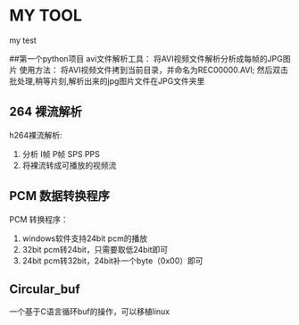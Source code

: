 # MY TOOL
my test

##第一个python项目
avi文件解析工具：
将AVI视频文件解析分析成每帧的JPG图片
使用方法：
将AVI视频文件拷到当前目录，并命名为REC00000.AVI; 然后双击批处理,稍等片刻,解析出来的jpg图片文件在JPG文件夹里
## 264 裸流解析
h264裸流解析:

1. 分析 I帧 P帧 SPS PPS
2. 将裸流转成可播放的视频流

## PCM 数据转换程序

PCM 转换程序：

1. windows软件支持24bit pcm的播放
2. 32bit pcm转24bit，只需要取低24bit即可
3. 24bit pcm转32bit，24bit补一个byte（0x00）即可

## Circular_buf
一个基于C语言循环buf的操作，可以移植linux
